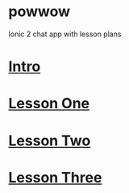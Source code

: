# powwow

Ionic 2 chat app with lesson plans

# [Intro](https://github.com/lathonez/powwow/blob/lesson-one/lessons/ZERO.md)
# [Lesson One](https://github.com/lathonez/powwow/blob/lesson-one/lessons/ONE.md)
# [Lesson Two](https://github.com/lathonez/powwow/blob/lesson-two/lessons/TWO.md)
# [Lesson Three](https://github.com/lathonez/powwow/blob/lesson-three/lessons/THREE.md)
